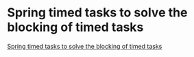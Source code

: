 # Spring timed tasks to solve the blocking of timed tasks
[Spring timed tasks to solve the blocking of timed tasks](https://aiwithcloud.com/2022/09/16/spring_timed_tasks_to_solve_the_blocking_of_timed_tasks/)